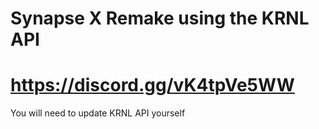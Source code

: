 # Synapse X Remake using the KRNL API 
# https://discord.gg/vK4tpVe5WW
You will need to update KRNL API yourself
